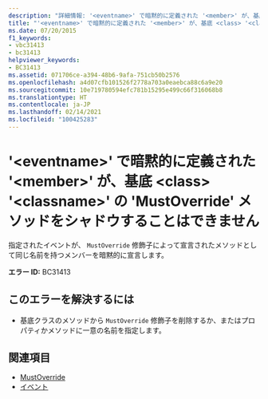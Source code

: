 ```yaml
---
description: "詳細情報: '<eventname>' で暗黙的に定義された '<member>' が、基底 <class> '<classname>' の 'MustOverride' メソッドをシャドウすることはできません"
title: "'<eventname>' で暗黙的に定義された '<member>' が、基底 <class> '<classname>' の 'MustOverride' メソッドをシャドウすることはできません"
ms.date: 07/20/2015
f1_keywords:
- vbc31413
- bc31413
helpviewer_keywords:
- BC31413
ms.assetid: 071706ce-a394-48b6-9afa-751cb50b2576
ms.openlocfilehash: a4d07cfb101526f2778a703a0eaebca88c6a9e20
ms.sourcegitcommit: 10e719780594efc781b15295e499c66f316068b8
ms.translationtype: HT
ms.contentlocale: ja-JP
ms.lasthandoff: 02/14/2021
ms.locfileid: "100425283"
---
```

# <a name="member-implicitly-defined-for-eventname-cannot-shadow-a-mustoverride-method-in-the-base-class-classname"></a>'\<eventname>' で暗黙的に定義された '\<member>' が、基底 \<class> '\<classname>' の 'MustOverride' メソッドをシャドウすることはできません

指定されたイベントが、 `MustOverride` 修飾子によって宣言されたメソッドとして同じ名前を持つメンバーを暗黙的に宣言します。  
  
 **エラー ID:** BC31413  
  
## <a name="to-correct-this-error"></a>このエラーを解決するには  
  
- 基底クラスのメソッドから `MustOverride` 修飾子を削除するか、またはプロパティかメソッドに一意の名前を指定します。  
  
## <a name="see-also"></a>関連項目

- [MustOverride](../language-reference/modifiers/mustoverride.md)
- [イベント](../programming-guide/language-features/events/index.md)
